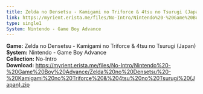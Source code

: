 ```yaml
---
title: Zelda no Densetsu - Kamigami no Triforce & 4tsu no Tsurugi (Japan)
link: https://myrient.erista.me/files/No-Intro/Nintendo%20-%20Game%20Boy%20Advance/Zelda%20no%20Densetsu%20-%20Kamigami%20no%20Triforce%20&%204tsu%20no%20Tsurugi%20(Japan).zip
type: single1
System: Nintendo - Game Boy Advance
---
```

<b>Game:</b> Zelda no Densetsu - Kamigami no Triforce & 4tsu no Tsurugi (Japan)<br>
<b>System:</b> Nintendo - Game Boy Advance<br>
<b>Collection:</b> No-Intro<br>
<b>Download:</b> https://myrient.erista.me/files/No-Intro/Nintendo%20-%20Game%20Boy%20Advance/Zelda%20no%20Densetsu%20-%20Kamigami%20no%20Triforce%20&%204tsu%20no%20Tsurugi%20(Japan).zip
